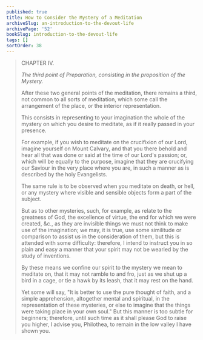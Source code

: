 ```yaml
---
published: true
title: How to Consider the Mystery of a Meditation
archiveSlug: an-introduction-to-the-devout-life
archivePage: '52'
bookSlug: introduction-to-the-devout-life
tags: []
sortOrder: 38
---
```


> CHAPTER IV.
>
> *The third point of Preparation, consisting in the proposition of the Mystery.*
>
> After these two general points of the meditation, there remains a third, not common to all sorts of meditation, which some call the arrangement of the place, or the interior representation.
>
> This consists in representing to your imagination the whole of the mystery on which you desire to meditate, as if it really passed in your presence.
>
> For example, if you wish to meditate on the crucifixion of our Lord, imagine yourself on Mount Calvary, and that you there behold and hear all that was done or said at the time of our Lord's passion; or, which will be equally to the purpose, imagine that they are crucifying our Saviour in the very place where you are, in such a manner as is described by the holy Evangelists.
>
> The same rule is to be observed when you meditate on death, or hell, or any mystery where visible and sensible objects form a part of the subject.
>
> But as to other mysteries, such, for example, as relate to the greatness of God, the excellence of virtue, the end for which we were created, &c., as they are invisible things we must not think to make use of the imagination; we may, it is true, use some similitude or comparison to assist us in the consideration of them, but this is attended with some difficulty: therefore, I intend to instruct you in so plain and easy a manner that your spirit may not be wearied by the study of inventions.
>
> By these means we confine our spirit to the mystery we mean to meditate on, that it may not ramble to and fro, just as we shut up a bird in a cage, or tie a hawk by its leash, that it may rest on the hand.
>
> Yet some will say, "It is better to use the pure thought of faith, and a simple apprehension, altogether mental and spiritual, in the representation of these mysteries, or else to imagine that the things were taking place in your own soul." But this manner is too subtle for beginners; therefore, until such time as it shall please God to raise you higher, I advise you, Philothea, to remain in the low valley I have shown you.
